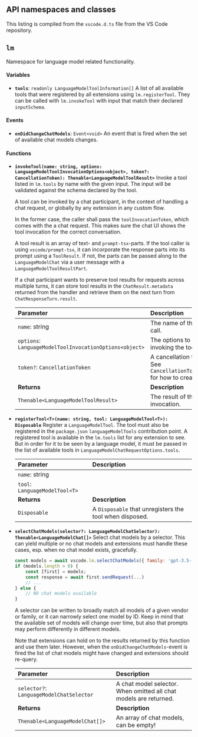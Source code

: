 ## API namespaces and classes

This listing is compiled from the `vscode.d.ts` file from the VS Code repository.

## `lm`

Namespace for language model related functionality.

#### Variables

*   **`tools`**: `readonly LanguageModelToolInformation[]`
    A list of all available tools that were registered by all extensions using `lm.registerTool`. They can be called with `lm.invokeTool` with input that match their declared `inputSchema`.

#### Events

*   **`onDidChangeChatModels`**: `Event<void>`
    An event that is fired when the set of available chat models changes.

#### Functions

*   **`invokeTool(name: string, options: LanguageModelToolInvocationOptions<object>, token?: CancellationToken): Thenable<LanguageModelToolResult>`**
    Invoke a tool listed in `lm.tools` by name with the given input. The input will be validated against the schema declared by the tool.

    A tool can be invoked by a chat participant, in the context of handling a chat request, or globally by any extension in any custom flow.

    In the former case, the caller shall pass the `toolInvocationToken`, which comes with the a chat request. This makes sure the chat UI shows the tool invocation for the correct conversation.

    A tool result is an array of text- and `prompt-tsx`-parts. If the tool caller is using `vscode/prompt-tsx`, it can incorporate the response parts into its prompt using a `ToolResult`. If not, the parts can be passed along to the `LanguageModelChat` via a user message with a `LanguageModelToolResultPart`.

    If a chat participant wants to preserve tool results for requests across multiple turns, it can store tool results in the `ChatResult.metadata` returned from the handler and retrieve them on the next turn from `ChatResponseTurn.result`.

    | Parameter                                                              | Description                                                              |
    | :--------------------------------------------------------------------- | :----------------------------------------------------------------------- |
    | `name`: string                                                         | The name of the tool to call.                                            |
    | `options`: `LanguageModelToolInvocationOptions<object>`                | The options to use when invoking the tool.                               |
    | `token?`: `CancellationToken`                                          | A cancellation token. See `CancellationTokenSource` for how to create one. |
    | **Returns**                                                            | **Description**                                                          |
    | `Thenable<LanguageModelToolResult>`                                    | The result of the tool invocation.                                       |

*   **`registerTool<T>(name: string, tool: LanguageModelTool<T>): Disposable`**
    Register a `LanguageModelTool`. The tool must also be registered in the `package.json` `languageModelTools` contribution point. A registered tool is available in the `lm.tools` list for any extension to see. But in order for it to be seen by a language model, it must be passed in the list of available tools in `LanguageModelChatRequestOptions.tools`.

    | Parameter                        | Description                                                  |
    | :------------------------------- | :----------------------------------------------------------- |
    | `name`: string                   |                                                              |
    | `tool`: `LanguageModelTool<T>`   |                                                              |
    | **Returns**                      | **Description**                                              |
    | `Disposable`                     | A `Disposable` that unregisters the tool when disposed.      |

*   **`selectChatModels(selector?: LanguageModelChatSelector): Thenable<LanguageModelChat[]>`**
    Select chat models by a selector. This can yield multiple or no chat models and extensions must handle these cases, esp. when no chat model exists, gracefully.

    ```javascript
    const models = await vscode.lm.selectChatModels({ family: 'gpt-3.5-turbo' });
    if (models.length > 0) {
        const [first] = models;
        const response = await first.sendRequest(...)
        // ...
    } else {
        // NO chat models available
    }
    ```

    A selector can be written to broadly match all models of a given vendor or family, or it can narrowly select one model by ID. Keep in mind that the available set of models will change over time, but also that prompts may perform differently in different models.

    Note that extensions can hold on to the results returned by this function and use them later. However, when the `onDidChangeChatModels`-event is fired the list of chat models might have changed and extensions should re-query.

    | Parameter                               | Description                                                              |
    | :-------------------------------------- | :----------------------------------------------------------------------- |
    | `selector?`: `LanguageModelChatSelector` | A chat model selector. When omitted all chat models are returned.        |
    | **Returns**                             | **Description**                                                          |
    | `Thenable<LanguageModelChat[]>`         | An array of chat models, can be empty!                                   |